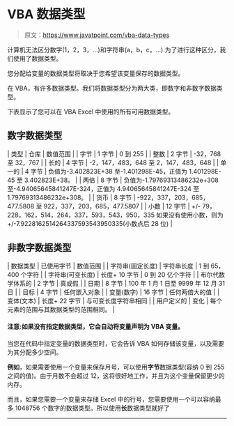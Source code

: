 # VBA 数据类型

> 原文：<https://www.javatpoint.com/vba-data-types>

计算机无法区分数字(1，2，3，...)和字符串(a，b，c，...).为了进行这种区分，我们使用了数据类型。

您分配给变量的数据类型将取决于您希望该变量保存的数据类型。

在 VBA，有许多数据类型。我们将数据类型分为两大类，即数字和非数字数据类型。

下表显示了您可以在 VBA Excel 中使用的所有可用数据类型。

## 数字数据类型

| 类型 | 仓库 | 数值范围 |
| 字节 | 1 字节 | 0 到 255 |
| 整数 | 2 字节 | -32，768 至 32，767 |
| 长的 | 4 字节 | -2，147，483，648 至 2，147，483，648 |
| 单一的 | 4 字节 | 负值为-3.402823E+38 至-1.401298E-45，正值为 1.401298E-45 至 3.402823E+38。 |
| 两倍 | 8 字节 | 负值为-1.79769313486232e+308 至-4.94065645841247E-324，正值为 4.94065645841247E-324 至 1.79769313486232e+308。 |
| 货币 | 8 字节 | -922，337，203，685，477.5808 至 922，337，203，685，477.5807 |
| 小数 | 12 字节 | +/- 79，228，162，514，264，337，593，543，950，335 如果没有使用小数，则为+/-7.9228162514264337593543950335(小数点后 28 位) |

## 非数字数据类型

| 数据类型 | 已使用字节 | 数值范围 |
| 字符串(固定长度) | 字符串长度 | 1 到 65，400 个字符 |
| 字符串(可变长度) | 长度+ 10 字节 | 0 到 20 亿个字符 |
| 布尔代数学体系的 | 2 字节 | 真或假 |
| 日期 | 8 字节 | 100 年 1 月 1 日至 9999 年 12 月 31 日 |
| 目标 | 4 字节 | 任何嵌入对象 |
| 变量(数字) | 16 字节 | 任何两倍大的值 |
| 变体(文本) | 长度+ 22 字节 | 与可变长度字符串相同 |
| 用户定义的 | 变化 | 每个元素的范围与其数据类型的范围相同。 |

#### 注意:如果没有指定数据类型，它会自动将变量声明为 VBA 变量。

当您在代码中指定变量的数据类型时，它会告诉 VBA 如何存储该变量，以及需要为其分配多少空间。

**例如**，如果需要使用一个变量来保存月号，可以使用**字节**数据类型(容纳 0 到 255 之间的值)。由于月数不会超过 12，这将很好地工作，并且为这个变量保留更少的内存。

而且，如果您需要一个变量来存储 Excel 中的行号，您需要使用一个可以容纳最多 1048756 个数字的数据类型。所以使用**长**数据类型就好了

* * *